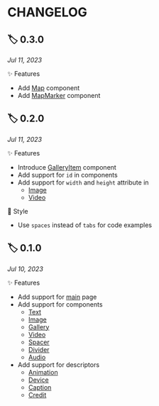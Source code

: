 # CHANGELOG

## 🏷️ 0.3.0

_Jul 11, 2023_

✨ Features

- Add [Map](./components/Map.md) component
- Add [MapMarker](./components/map/MapMarker.md) component


## 🏷️ 0.2.0

_Jul 11, 2023_

✨ Features

- Introduce [GalleryItem](./components/gallery/GalleryItem.md) component
- Add support for `id` in components
- Add support for `width` and `height` attribute in
  - [Image](./components/Image.md)
  - [Video](./components/Video.md)

🎨 Style
  
- Use `spaces` instead of `tabs` for code examples

## 🏷️ 0.1.0

_Jul 10, 2023_

✨ Features

- Add support for [main](./README.md) page
- Add support for components
  - [Text](./components/Text.md)
  - [Image](./components/Image.md)
  - [Gallery](./components/Gallery.md)
  - [Video](./components/Video.md)
  - [Spacer](./components/Spacer.md)
  - [Divider](./components/Divider.md)
  - [Audio](./components/Audio.md)
- Add support for descriptors
  - [Animation](./format/AnimationDescriptor.md)
  - [Device](./format/DeviceDescriptor.md)
  - [Caption](./format/CaptionDescriptor.md)
  - [Credit](./format/CreditDescriptor.md)